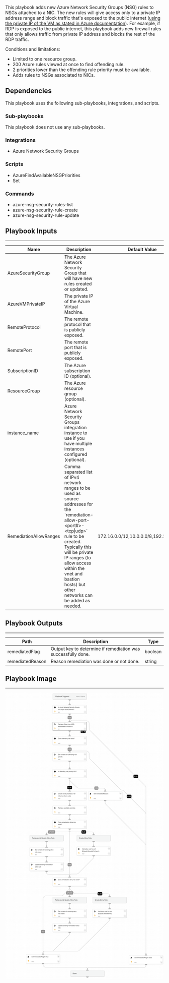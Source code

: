 This playbook adds new Azure Network Security Groups (NSG) rules to NSGs attached to a NIC. The new rules will give access only to a private IP address range and block traffic that's exposed to the public internet ([using the private IP of the VM as stated in Azure documentation](https://learn.microsoft.com/en-us/azure/virtual-network/network-security-groups-overview)). For example, if RDP is exposed to the public internet, this playbook adds new firewall rules that only allows traffic from private IP address and blocks the rest of the RDP traffic.

Conditions and limitations:
- Limited to one resource group.
- 200 Azure rules viewed at once to find offending rule.
- 2 priorities lower than the offending rule priority must be available.
- Adds rules to NSGs associated to NICs.

## Dependencies

This playbook uses the following sub-playbooks, integrations, and scripts.

### Sub-playbooks

This playbook does not use any sub-playbooks.

### Integrations

* Azure Network Security Groups

### Scripts

* AzureFindAvailableNSGPriorities
* Set

### Commands

* azure-nsg-security-rules-list
* azure-nsg-security-rule-create
* azure-nsg-security-rule-update

## Playbook Inputs

---

| **Name** | **Description** | **Default Value** | **Required** |
| --- | --- | --- | --- |
| AzureSecurityGroup | The Azure Network Security Group that will have new rules created or updated. |  | Required |
| AzureVMPrivateIP | The private IP of the Azure Virtual Machine. |  | Required |
| RemoteProtocol | The remote protocol that is publicly exposed. |  | Required |
| RemotePort | The remote port that is publicly exposed. |  | Required |
| SubscriptionID | The Azure subscription ID \(optional\). |  | Optional |
| ResourceGroup | The Azure resource group \(optional\). |  | Optional |
| instance_name | Azure Network Security Groups integration instance to use if you have multiple instances configured \(optional\). |  | Optional |
| RemediationAllowRanges | Comma separated list of IPv4 network ranges to be used as source addresses for the \`remediation-allow-port-&lt;port\#&gt;-&lt;tcp\|udp&gt;\` rule to be created.  Typically this will be private IP ranges \(to allow access within the vnet and bastion hosts\) but other networks can be added as needed. | 172.16.0.0/12,10.0.0.0/8,192.168.0.0/16 | Optional |

## Playbook Outputs

---

| **Path** | **Description** | **Type** |
| --- | --- | --- |
| remediatedFlag | Output key to determine if remediation was successfully done. | boolean |
| remediatedReason | Reason remediation was done or not done. | string |

## Playbook Image

---

![Azure - Network Security Group Remediation](../doc_files/Azure_-_Network_Security_Group_Remediation.png)
